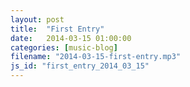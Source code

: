 ```yaml
---
layout: post
title:  "First Entry"
date:   2014-03-15 01:00:00
categories: [music-blog]
filename: "2014-03-15-first-entry.mp3"
js_id: "first_entry_2014_03_15"
---
```


